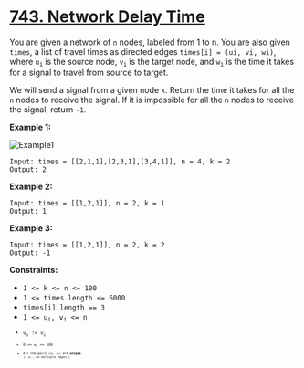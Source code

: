 # [743. Network Delay Time](https://leetcode.com/problems/network-delay-time/)

You are given a network of `n` nodes, labeled from 1 to n. You are also given `times`, a list of travel times as directed edges `times[i] = (ui, vi, wi)`, where <code>u<sub>i</sub></code> is the source node, <code>v<sub>i</sub></code> is the target node, and <code>w<sub>i</sub></code> is the time it takes for a signal to travel from source to target.

We will send a signal from a given node `k`. Return the time it takes for all the `n` nodes to receive the signal. If it is impossible for all the `n` nodes to receive the signal, return `-1`.

**Example 1:**

![Example1](https://assets.leetcode.com/uploads/2019/05/23/931_example_1.png)

```
Input: times = [[2,1,1],[2,3,1],[3,4,1]], n = 4, k = 2
Output: 2
```

**Example 2:**

```
Input: times = [[1,2,1]], n = 2, k = 1
Output: 1
```

**Example 3:**

```
Input: times = [[1,2,1]], n = 2, k = 2
Output: -1
```

**Constraints:**

-   `1 <= k <= n <= 100`
-   `1 <= times.length <= 6000`
-   `times[i].length == 3`
-   <code>1 <= u<sub>i</sub>, v<sub>i</sub> <= n<code>
-   <code>u<sub>i</sub> != v<sub>i</sub><code>
-   <code>0 <= w<sub>i</sub> <= 100<code>
-   All the pairs `(ui, vi)` are **unique**. (i.e., no multiple edges.)
